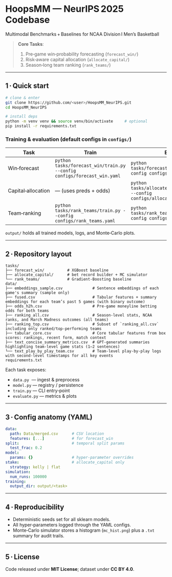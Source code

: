 # HoopsMM — NeurIPS 2025 Codebase  
Multimodal Benchmarks + Baselines for NCAA Division I Men’s Basketball  
> **Core Tasks**:  
> 1. Pre‑game win‑probability forecasting (`forecast_win/`)  
> 2. Risk‑aware capital allocation (`allocate_capital/`)  
> 3. Season‑long team ranking (`rank_teams/`)

---

## 1 · Quick start

```bash
# clone & enter
git clone https://github.com/<user>/HoopsMM_NeurIPS.git
cd HoopsMM_NeurIPS

# install deps
python -m venv venv && source venv/bin/activate     # optional
pip install -r requirements.txt
```

### Training & evaluation (default configs in `configs/`)

| Task | Train | Evaluate |
|------|-------|----------|
| Win‑forecast | `python tasks/forecast_win/train.py --config configs/forecast_win.yaml` | `python tasks/forecast_win/evaluate.py --config configs/forecast_win.yaml` |
| Capital‑allocation | — (uses preds + odds) | `python tasks/allocate_capital/evaluate.py --config configs/allocate_capital.yaml` |
| Team‑ranking | `python tasks/rank_teams/train.py --config configs/rank_teams.yaml` | `python tasks/rank_teams/evaluate.py --config configs/rank_teams.yaml` |

`output/` holds all trained models, logs, and Monte‑Carlo plots.

---

## 2 · Repository layout

```
tasks/
├── forecast_win/          # XGBoost baseline
├── allocate_capital/      # bet record builder + MC simulator
└── rank_teams/            # Gradient‑Boosting baseline
data/
├── embeddings_sample.csv             # Sentence embeddings of each game's summary (sample only)
├── fused.csv                         # Tabular features + summary embeddings for each team’s past 5 games (with binary outcome)
├── odds_h2h.csv                      # Pre-game moneyline betting odds for both teams
├── ranking_all.csv                   # Season-level stats, NCAA ranks, and March Madness outcomes (all teams)
├── ranking_top.csv                   # Subset of `ranking_all.csv` including only ranked/top-performing teams
├── tabular_core.csv                  # Core tabular features from box scores: rankings, recent form, match context
├── text_concise_summary_metrics.csv  # GPT-generated summaries highlighting team-level game stats (1–2 sentences)
└── text_play_by_play_team.csv        # Team-level play-by-play logs with second-level timestamps for all key events
requirements.txt
```

Each task exposes:

* `data.py`  — ingest & preprocess  
* `model.py` — registry / persistence  
* `train.py` — CLI entry‑point  
* `evaluate.py` — metrics & plots

---

## 3 · Config anatomy (YAML)

```yaml
data:
  path: Data/merged.csv      # CSV location
  features: [...]            # for forecast_win
split:                       # temporal split params
  test_frac: 0.2
model:
  params: {}                 # hyper‑parameter overrides
stake:                       # allocate_capital only
  strategy: kelly | flat
simulation:
  num_runs: 100000
training:
  output_dir: output/<task>
```

---

## 4 · Reproducibility

* Deterministic seeds set for all sklearn models.  
* All hyper‑parameters logged through the YAML configs.  
* Monte‑Carlo simulator stores a histogram (`mc_hist.png`) plus a `.txt` summary for audit trails.

---

## 5 · License
Code released under **MIT License**; dataset under **CC BY 4.0**.

